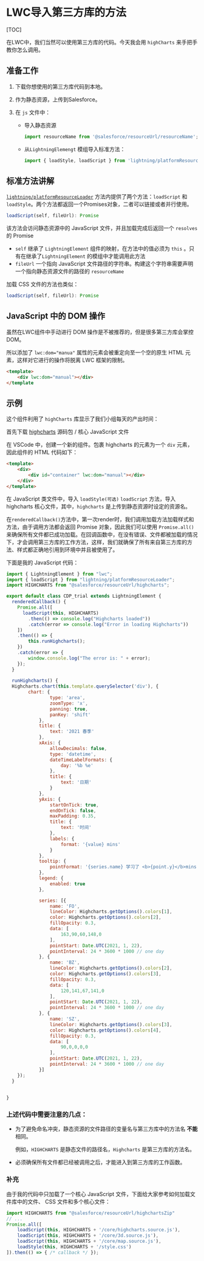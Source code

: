 # LWC导入第三方库的方法

[TOC]

在LWC中，我们当然可以使用第三方库的代码。今天我会用 ```highCharts``` 来手把手教你怎么调用。

## 准备工作

1. 下载你想使用的第三方库代码到本地。

2. 作为静态资源，上传到Salesforce。

3. 在 ```js``` 文件中：

   - 导入静态资源

     ```javascript
     import resourceName from '@salesforce/resourceUrl/resourceName';
     ```

   - 从```LightningElemengt``` 模组导入标准方法：

     ```js
     import { loadStyle, loadScript } from 'lightning/platformResourceLoader';
     ```

## 标准方法讲解

[```lightning/platformResourceLoader```](https://developer.salesforce.com/docs/component-library/bundle/lightning-platform-resource-loader/documentation) 方法内提供了两个方法：```loadScript``` 和 ```loadStyle```。两个方法都返回一个Promises对象，二者可以链接或者并行使用。

```js
loadScript(self, fileUrl): Promise
```

该方法会访问静态资源中的 JavaScript 文件，并且加载完成后返回一个 ```resolves``` 的 Promise

- ```self``` 继承了 ```LightningElement``` 组件的映射，在方法中的值必须为 ```this``` 。只有在继承了```LightningElement``` 的模组中才能调用此方法
- ```fileUrl``` 一个指向 JavaScript 文件路径的字符串。构建这个字符串需要声明一个指向静态资源文件的路径的 ```resourceName```

加载 CSS 文件的方法也类似：
```js
loadScript(self, fileUrl): Promise
```

## JavaScript 中的 DOM 操作

虽然在LWC组件中手动进行 DOM 操作是不被推荐的，但是很多第三方库会掌控 DOM。

所以添加了 ```lwc:dom="manua"``` 属性的元素会被重定向至一个空的原生 HTML 元素，这样对它进行的操作将脱离 LWC 框架的限制。

```html
<template>
    <div lwc:dom="manual"></div>
</template
```

## 示例

这个组件利用了 ```highCharts``` 库显示了我们小组每天的产出时间：

首先下载 [highcharts](https://github.com/highcharts/highcharts) 源码包 / 核心 JavaScript 文件

在 VSCode 中，创建一个新的组件。包裹 highcharts 的元素为一个 ```div``` 元素，因此组件的 HTML 代码如下：

```html
<template>
    <div>
        <div id="container" lwc:dom="manual"></div>
    </div>
</template>
```

在 JavaScript 类文件中，导入 ```loadStyle(可选)``` ```loadScript``` 方法，导入 highcharts 核心文件，其中，```highcharts``` 是上传到静态资源时设定的资源名。

在```renderedCallback()```方法中，第一次render时，我们调用加载方法加载样式和方法，由于调用方法都会返回 Promise 对象，因此我们可以使用 ```Promise.all()``` 来确保所有文件都已成功加载。在回调函数中，在没有错误、文件都被加载的情况下，才会调用第三方库的工作方法，这样，我们就确保了所有来自第三方库的方法、样式都正确地引用到环境中并且被使用了。

下面是我的 JavaScript 代码：

```javascript
import { LightningElement } from "lwc";
import { loadScript } from "lightning/platformResourceLoader";
import HIGHCHARTS from "@salesforce/resourceUrl/highcharts";

export default class CDP_trial extends LightningElement {
  renderedCallback() {
    Promise.all([
      loadScript(this, HIGHCHARTS)
        .then(() => console.log("Highcharts loaded"))
        .catch(error => console.log("Error in loading Highcharts"))
    ])
    .then(() => {
        this.runHighcharts();
    })
    .catch(error => {
        window.console.log("The error is: " + error);
    });
  }
    
  runHighcharts() {
  Highcharts.chart(this.template.querySelector('div'), {
        chart: {
                type: 'area',
                zoomType: 'x',
                panning: true,
                panKey: 'shift'
            },
            title: {
                text: '2021 春季'
            },
            xAxis: {
                allowDecimals: false,
                type: 'datetime',
                dateTimeLabelFormats: {
                    day: '%b %e'
                },
                title: {
                    text: '日期'
                }
            },
            yAxis: {
                startOnTick: true,
                endOnTick: false,
                maxPadding: 0.35,
                title: {
                    text: '时间'
                },
                labels: {
                    format: '{value} mins'
                }
            },
            tooltip: {
                pointFormat: '{series.name} 学习了 <b>{point.y}</b>mins'
            },
            legend: {
                enabled: true
            },

            series: [{
                name: 'FO',
                lineColor: Highcharts.getOptions().colors[1],
                color: Highcharts.getOptions().colors[2],
                fillOpacity: 0.3,
                data: [
                    163,90,60,148,0
                ],
                pointStart: Date.UTC(2021, 1, 22),
                pointInterval: 24 * 3600 * 1000 // one day
            }, {
                name: 'BZ',
                lineColor: Highcharts.getOptions().colors[2],
                color: Highcharts.getOptions().colors[3],
                fillOpacity: 0.3,
                data: [
                    120,141,67,141,0
                ],
                pointStart: Date.UTC(2021, 1, 22),
                pointInterval: 24 * 3600 * 1000 // one day
            }, {
                name: 'SZ',
                lineColor: Highcharts.getOptions().colors[3],
                color: Highcharts.getOptions().colors[4],
                fillOpacity: 0.3,
                data: [
                    90,0,0,0,0
                ],
                pointStart: Date.UTC(2021, 1, 22),
                pointInterval: 24 * 3600 * 1000 // one day
            }]
    });
  }
  
    
}
```

### 上述代码中需要注意的几点：

- 为了避免命名冲突，静态资源的文件路径的变量名与第三方库中的方法名 **不能** 相同。

  例如，```HIGHCHARTS``` 是静态文件的路径名，```Highcharts``` 是第三方库的方法名。

- 必须确保所有文件都已经被调用之后，才能进入到第三方库的工作函数。

### 补充

由于我的代码中只加载了一个核心 JavaScript 文件，下面给大家参考如何加载文件库中的文件、 CSS 文件和多个核心文件：

```javascript
import HIGHCHARTS from "@salesforce/resourceUrl/highchartsZip"
// ...
Promise.all([
    loadScript(this, HIGHCHARTS + '/core/highcharts.source.js'),
    loadScript(this, HIGHCHARTS + '/core/3d.source.js'),
    loadScript(this, HIGHCHARTS + '/core/map.source.js'),
    loadStyle(this, HIGHCHARTS + '/style.css')
]).then(() => { /* callback */ });
```

